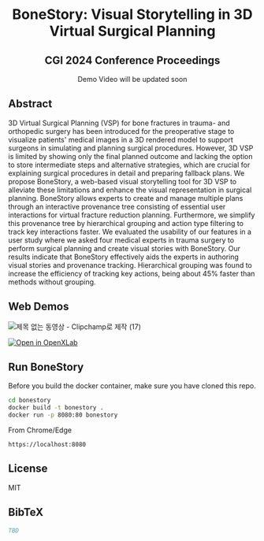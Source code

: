 <p align="center">

  <h1 align="center">BoneStory: Visual Storytelling in 3D Virtual Surgical Planning</h1>
  <h2 align="center">CGI 2024 Conference Proceedings</h2>
  <div align="center">
    Demo Video will be updated soon
<!--     <img src="DragGAN.gif", width="600"> -->
  </div>
  
## Abstract
3D Virtual Surgical Planning (VSP) for bone fractures in trauma- and orthopedic surgery has been introduced for the preoperative stage to visualize patients' medical images in a 3D rendered model to support surgeons in simulating and planning surgical procedures. However, 3D VSP is limited by showing only the final planned outcome and lacking the option to store intermediate steps and alternative strategies, which are crucial for explaining surgical procedures in detail and preparing fallback plans. We propose BoneStory, a web-based visual storytelling tool for 3D VSP to alleviate these limitations and enhance the visual representation in surgical planning. BoneStory allows experts to create and manage multiple plans through an interactive provenance tree consisting of essential user interactions for virtual fracture reduction planning. Furthermore, we simplify this provenance tree by hierarchical grouping and action type filtering to track key interactions faster. We evaluated the usability of our features in a user study where we asked four medical experts in trauma surgery to perform surgical planning and create visual stories with BoneStory. Our results indicate that BoneStory effectively aids the experts in authoring visual stories and provenance tracking. Hierarchical grouping was found to increase the efficiency of tracking key actions, being about 45\% faster than methods without grouping.

## Web Demos
![제목 없는 동영상 - Clipchamp로 제작 (17)](https://github.com/Bridxo/BoneStory_2/assets/7121963/784f562f-68e7-48f7-96a6-18ea1cee7ae3)

[![Open in OpenXLab](https://cdn-static.openxlab.org.cn/app-center/openxlab_app.svg)](https://radiant-voyage-171301.web.app/)


## Run BoneStory
Before you build the docker container, make sure you have cloned this repo.
```sh
cd bonestory
docker build -t bonestory .
docker run -p 8080:80 bonestory
```
From Chrome/Edge 
```
https://localhost:8080
```

## License

MIT

## BibTeX

```bibtex
TBD
```
